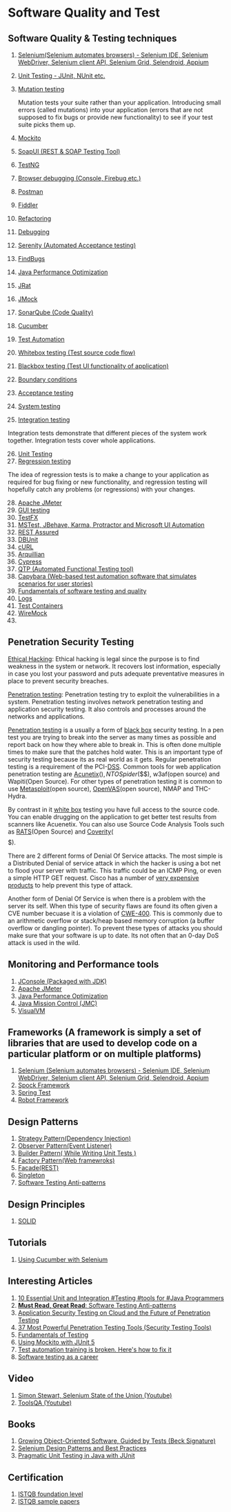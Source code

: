 # Software Quality and Test



## Software Quality & Testing techniques
1. [Selenium(Selenium automates browsers) - Selenium IDE, Selenium WebDriver, Selenium client API, Selenium Grid, Selendroid, Appium](http://www.seleniumhq.org/)
2. [Unit Testing - JUnit, NUnit etc.](https://en.wikipedia.org/wiki/Unit_testing)
3. [Mutation testing](https://en.wikipedia.org/wiki/Mutation_testing)

   Mutation tests your suite rather than your application. Introducing small errors (called mutations) into your application (errors that are not supposed to fix bugs or provide new functionality) to see if your test suite picks them up.
   
4. [Mockito](http://site.mockito.org/)
5. [SoapUI (REST & SOAP Testing Tool)](https://www.soapui.org/)
6. [TestNG](http://testng.org/doc/)
7. [Browser debugging (Console, Firebug etc.)]()
8. [Postman](https://www.getpostman.com/)
9. [Fiddler](https://www.telerik.com/fiddler)
10. [Refactoring](https://en.wikipedia.org/wiki/Code_refactoring)
11. [Debugging](https://simpleprogrammer.com/2011/06/17/the-debugger-mindset/)
12. [Serenity (Automated Acceptance testing)](http://www.thucydides.info/#/)
13. [FindBugs](http://findbugs.sourceforge.net/)
14. [Java Performance Optimization](https://dzone.com/refcardz/java-performance-optimization)
15. [JRat](http://jrat.sourceforge.net/)
16. [JMock](http://www.jmock.org/)
17. [SonarQube (Code Quality)](https://www.sonarqube.org/)
18. [Cucumber](https://cucumber.io/)
19. [Test Automation](https://simpleprogrammer.com/getting-up-to-bat-series/)
20. [Whitebox testing (Test source code flow)](https://en.wikipedia.org/wiki/White-box_testing)
21. [Blackbox testing (Test UI functionality of application)](https://en.wikipedia.org/wiki/Black-box_testing)
22. [Boundary conditions](https://en.wikipedia.org/wiki/Boundary_testing)
23. [Acceptance testing](http://softwaretestingfundamentals.com/acceptance-testing/)
24. [System testing](http://softwaretestingfundamentals.com/system-testing/)
25. [Integration testing](https://en.wikipedia.org/wiki/Integration_testing)

   Integration tests demonstrate that different pieces of the system work together. Integration tests cover whole applications.

26. [Unit Testing](https://en.wikipedia.org/wiki/Unit_testing)
27. [Regression testing](https://en.wikipedia.org/wiki/Regression_testing)

   The idea of regression tests is to make a change to your application as required for bug fixing or new functionality, and regression testing will hopefully catch any problems (or regressions) with your changes.

28. [Apache JMeter](http://jmeter.apache.org/)
29. [GUI testing](https://www.qfs.de/en/qf-test/java-testing.html)
30. [TestFX](https://github.com/TestFX/TestFX/wiki)
31. [MSTest, JBehave, Karma, Protractor and Microsoft UI Automation]()
32. [REST Assured](http://rest-assured.io/)
33. [DBUnit](http://dbunit.sourceforge.net/)
34. [cURL](https://curl.haxx.se/)
35. [Arquillian](http://arquillian.org/)
36. [Cypress](https://www.cypress.io/)
37. [QTP (Automated Functional Testing tool)](https://www.guru99.com/quick-test-professional-qtp-tutorial-1.html)
38. [Capybara (Web-based test automation software that simulates scenarios for user stories)](https://github.com/teamcapybara/capybara)
39. [Fundamentals of software testing and quality](https://www.google.com/search?q=fundamentals+of+software+testing+and+quality&ie=utf-8&oe=utf-8&client=firefox-b-ab)
40. [Logs](https://12factor.net/logs)
41. [Test Containers](http://www.java-allandsundry.com/2018/05/testcontainers-and-spring-boot.html)
41. [WireMock](https://www.petrikainulainen.net/programming/testing/wiremock-tutorial-request-matching-part-one/?utm_source=twitter&utm_medium=social&utm_campaign=new-blog-post)
42. []()



## Penetration Security Testing

   [Ethical Hacking](https://www.tutorialspoint.com/ethical_hacking/ethical_hacking_overview.htm): Ethical hacking is legal since the purpose is to find weakness in the system or network. It recovers lost information, especially in case you lost your password and puts adequate preventative measures in place to prevent security breaches.

   [Penetration testing](http://www.softwaretestinghelp.com/penetration-testing-guide/): Penetration testing try to exploit the vulnerabilities in a system. Penetration testing involves network penetration testing and application security testing. It also controls and processes around the networks and applications.
   
   [Penetration testing](http://en.wikipedia.org/wiki/Penetration_test) is a usually a form of [black box](http://en.wikipedia.org/wiki/Black-box_testing) security testing. In a pen test you are trying to break into the server as many times as possible and report back on how they where able to break in. This is often done multiple times to make sure that the patches hold water. This is an important type of security testing because its as real world as it gets. Regular penetration testing is a requirement of the PCI-[DSS](http://en.wikipedia.org/wiki/Payment_Card_Industry_Data_Security_Standard). Common tools for web application penetration testing are [Acunetix](http://www.acunetix.com/)($), NTOSpider($$$), w3af(open source) and Wapiti(Open Source). For other types of penetration testing it is common to use [Metasploit](http://www.metasploit.com/)(open source), [OpenVAS](http://www.openvas.org/)(open source), NMAP and THC-Hydra.

   By contrast in it [white box](http://en.wikipedia.org/wiki/White-box_testing) testing you have full access to the source code. You can enable drugging on the application to get better test results from scanners like Acuenetix. You can also use Source Code Analysis Tools such as [RATS](http://www.fortify.com/security-resources/rats.jsp)(Open Source) and [Coverity](http://www.coverity.com/)($$$$$).
   
   There are 2 different forms of Denial Of Service attacks. The most simple is a Distributed Denial of service attack in which the hacker is using a bot net to flood your server with traffic. This traffic could be an ICMP Ping, or even a simple HTTP GET request. Cisco has a number of [very expensive products](http://www.cisco.com/en/US/tech/tk59/technologies_white_paper09186a0080174a5b.shtml) to help prevent this type of attack.

   Another form of Denial Of Service is when there is a problem with the server its self. When this type of security flaws are found its often given a CVE number becuase it is a violation of [CWE-400](http://cwe.mitre.org/data/definitions/400.html). This is commonly due to an arithmetic overflow or stack/heap based memory corruption (a buffer overflow or dangling pointer). To prevent these types of attacks you should make sure that your software is up to date. Its not often that an 0-day DoS attack is used in the wild.
   



## Monitoring and Performance tools
1. [JConsole (Packaged with JDK)](https://docs.oracle.com/javase/7/docs/technotes/guides/management/jconsole.html)
2. [Apache JMeter](http://jmeter.apache.org/)
3. [Java Performance Optimization](https://dzone.com/refcardz/java-performance-optimization)
4. [Java Mission Control (JMC)](http://www.oracle.com/technetwork/java/javaseproducts/mission-control/java-mission-control-1998576.html)
5. [VisualVM](http://visualvm.java.net/)



## Frameworks (A framework is simply a set of libraries that are used to develop code on a particular platform or on multiple platforms)
1. [Selenium (Selenium automates browsers) - Selenium IDE, Selenium WebDriver, Selenium client API, Selenium Grid, Selendroid, Appium](http://www.seleniumhq.org/)
2. [Spock Framework](http://spockframework.org/)
3. [Spring Test](https://docs.spring.io/spring/docs/current/spring-framework-reference/testing.html)
4. [Robot Framework](http://robotframework.org/)



## Design Patterns
1. [Strategy Pattern(Dependency Injection)](https://dzone.com/articles/java-the-strategy-pattern)
2. [Observer Pattern(Event Listener)](https://dzone.com/articles/the-observer-pattern-using-modern-java)
3. [Builder Pattern( While Writing Unit Tests )](https://stackoverflow.com/questions/5007355/builder-pattern-in-effective-java)
4. [Factory Pattern(Web framewroks)](https://dzone.com/articles/java-the-factory-pattern)
5. [Facade(REST)](https://dzone.com/articles/design-patterns-uncovered-1)
6. [Singleton](https://stackoverflow.com/questions/70689/what-is-an-efficient-way-to-implement-a-singleton-pattern-in-java)
7. [Software Testing Anti-patterns](http://blog.codepipes.com/testing/software-testing-antipatterns.html)



## Design Principles
1. [SOLID](https://dzone.com/search?page=1)



## Tutorials
1. [Using Cucumber with Selenium](https://www.guru99.com/using-cucumber-selenium.html)



## Interesting Articles
1. [10 Essential Unit and Integration #Testing #tools for #Java Programmers](http://javarevisited.blogspot.ie/2018/01/10-unit-testing-and-integration-tools-for-java-programmers.html)
2. [**Must Read, Great Read**: Software Testing Anti-patterns](http://blog.codepipes.com/testing/software-testing-antipatterns.html#anti-pattern-1---having-unit-tests-without-integration-tests)
3. [Application Security Testing on Cloud and the Future of Penetration Testing](https://securityintelligence.com/application-security-testing-on-cloud-and-the-future-of-penetration-testing/)
4. [37 Most Powerful Penetration Testing Tools (Security Testing Tools)](http://www.softwaretestinghelp.com/penetration-testing-tools/)
5. [Fundamentals of Testing](https://drive.google.com/file/d/1FU-qwuNnUyuhh_ABqqeXPcwAYVgn1D2X/view)
6. [Using Mockito with JUnit 5](https://igorski.co/java/junit/mockito-with-junit5/)
7. [Test automation training is broken. Here's how to fix it](https://techbeacon.com/test-automation-training-broken-heres-how-fix-it?utm_source=newsletter&utm_medium=email&utm_campaign=tbnewsletter135)
8. [Software testing as a career](https://www.guru99.com/software-testing-career-complete-guide.html)



## Video
1. [Simon Stewart, Selenium State of the Union  (Youtube)](https://www.youtube.com/watch?v=5o6Rb8W9_Do&feature=youtu.be&t=28m39s)
2. [ToolsQA (Youtube)](https://www.youtube.com/channel/UCSVljVzYbFphBtHvJgwMLsg/videos)



## Books
1. [Growing Object-Oriented Software, Guided by Tests (Beck Signature)](https://www.amazon.co.uk/dp/0321503627/ref=as_li_qf_asin_il_tl?slotNum=3&ie=UTF8&linkCode=g12&linkId=58eb6083d58d6083419861c746c38e5c&imprToken=mOhjztiRSLnz68HXLBjBVA&creativeASIN=0321503627&tag=sandordargo-21&creative=9325)
2. [Selenium Design Patterns and Best Practices](https://www.amazon.com/Selenium-Design-Patterns-Best-Practices/dp/1783982705)
3. [Pragmatic Unit Testing in Java with JUnit](ftp://ftp.borg.moe/yarr/Gentoomen%20Library/Programming/Pragmatic%20Programmers/Pragmatic%20Unit%20Testing%20in%20Java%20with%20JUnit.pdf)



## Certification
1. [ISTQB foundation level](https://www.istqb.org/certification-path-root/foundation-level/foundation-level-in-a-nutshell.html)
2. [ISTQB sample papers](https://drive.google.com/file/d/0B4_lHtwH2YI0d05mTVVYVl9XM1E/view)



